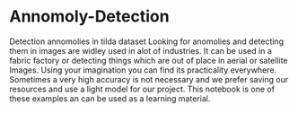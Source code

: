 # Annomoly-Detection
Detection annomolies in tilda dataset
Looking for anomolies and detecting them in images are widley used in alot of industries.
It can be used in a fabric factory or detecting things which are out of place in aerial or satellite Images. Using your imagination you can find its practicality everywhere.
Sometimes a very high accuracy is not necessary and we prefer saving our resources and use a light model for our project.
This notebook is one of these examples an can be used as a learning material.
